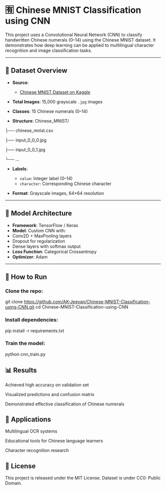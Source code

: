 # 🈶 Chinese MNIST Classification using CNN

This project uses a Convolutional Neural Network (CNN) to classify handwritten Chinese numerals (0–14) using the Chinese MNIST dataset. It demonstrates how deep learning can be applied to multilingual character recognition and image classification tasks.

---

## 📂 Dataset Overview

- **Source**:
  - [Chinese MNIST Dataset on Kaggle](https://www.kaggle.com/datasets/gpreda/chinese-mnist)

- **Total Images**:
  15,000 grayscale `.jpg` images
  
- **Classes**:
  15 Chinese numerals (0–14)
  
- **Structure**:
Chinese_MNIST/

├── chinese_mnist.csv

├── input_0_0_0.jpg

├── input_0_0_1.jpg

└── ...

- **Labels**:
  - `value`: Integer label (0–14)
  - `character`: Corresponding Chinese character
  
- **Format**:
  Grayscale images, 64×64 resolution

---

## 🧠 Model Architecture

- **Framework**: TensorFlow / Keras
- **Model**: Custom CNN with:
- Conv2D + MaxPooling layers
- Dropout for regularization
- Dense layers with softmax output
- **Loss Function**: Categorical Crossentropy
- **Optimizer**: Adam

---

## 🚀 How to Run

### Clone the repo:
   
 git clone https://github.com/AK-Jeevan/Chinese-MNIST-Classification-using-CNN.git
 cd Chinese-MNIST-Classification-using-CNN
 
### Install dependencies:

pip install -r requirements.txt

### Train the model:

python cnn_train.py

## 📊 Results

Achieved high accuracy on validation set

Visualized predictions and confusion matrix

Demonstrated effective classification of Chinese numerals

## 📌 Applications

Multilingual OCR systems

Educational tools for Chinese language learners

Character recognition research

## 🧾 License
This project is released under the MIT License. Dataset is under CC0: Public Domain.
